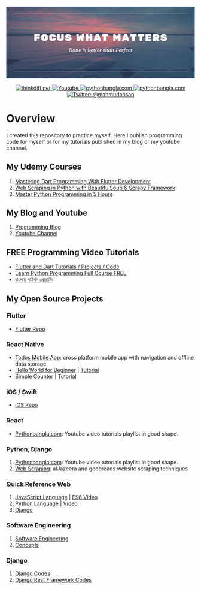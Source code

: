 <p align="center">
    <img src="cover.png" alt="Computer Programming" />
</p>
<p align="center">
    <a href="http://thinkdiff.net/">
        <img src="https://img.shields.io/badge/blog-thinkdiff.net-brightgreen.svg" alt="thinkdiff.net" />
    </a>
    <a href="https://www.youtube.com/channel/UCtHlgyUw0wLE5Ous9swfFlg">
        <img src="https://img.shields.io/badge/my-youtube channel-red.svg" alt="Youtube" />
    </a>
    <a href="https://pythonbangla.com">
        <img src="https://img.shields.io/badge/python-bangla.com-orange.svg" alt="pythonbangla.com" />
    </a>
    <a href="https://thinkdiff.net/about/">
        <img src="https://img.shields.io/badge/about-me-yellow.svg" alt="pythonbangla.com" />
    </a>
    <a href="https://twitter.com/mahmudahsan">
        <img src="https://img.shields.io/badge/contact%40-mahmudahsan-blue.svg" alt="Twitter: @mahmudahsan" />
    </a>
</p>

# Overview

I created this repository to practice myself. Here I publish programming code for myself or for my tutorials published in my blog or my youtube channel.

## My Udemy Courses 
1. [Mastering Dart Programming With Flutter Development](https://www.udemy.com/dart-flutter-course/?couponCode=ITHINKDIFF)
2. [Web Scraping in Python with BeautifulSoup & Scrapy Framework](https://www.udemy.com/web-scraping-in-python/?couponCode=ITHINKDIFF.NET)
3. [Master Python Programming in 5 Hours](https://www.udemy.com/python-beginner-to-advanced-with-web-scraping-projects/?couponCode=ITHINKDIFF.NET)

## My Blog and Youtube

1. [Programming Blog](https://thinkdiff.net)
2. [Youtube Channel](https://www.youtube.com/channel/UCtHlgyUw0wLE5Ous9swfFlg)

## FREE Programming Video Tutorials

- [Flutter and Dart Tutorials / Projects / Code](https://github.com/mahmudahsan/flutter)
- [Learn Python Programming Full Course FREE](https://youtu.be/llbgjR_tL2k)
- [বাংলায় পাইথন প্রোগ্রামিং](https://pythonbangla.com)

## My Open Source Projects

### Flutter
- [Flutter Repo](https://github.com/mahmudahsan/flutter)

### React Native
- [Todos Mobile App](https://github.com/mahmudahsan/todos-react-reactnative): cross platform mobile app with navigation and offline data storage
- [Hello World for Beginner](/react-native/t1_helloworld) | [Tutorial](https://www.youtube.com/watch?v=kFEs5WB7NB0)
- [Simple Counter](/react-native/simple_counter) | [Tutorial](https://youtu.be/6Jb7Xs64nwM)

### iOS / Swift
- [iOS Repo](https://github.com/mahmudahsan/iOS)

### React
- [Pythonbangla.com](https://github.com/mahmudahsan/python-bangla-react): Youtube video tutorials playlist in good shape.

### Python, Django
1. [Pythonbangla.com](https://github.com/mahmudahsan/pythonbangla.com): Youtube video tutorials playlist in good shape.
2. [Web Scraping](https://github.com/mahmudahsan/webscraping): alJazeera and goodreads website scraping techniques

### Quick Reference Web
1. [JavaScript Language](javascript/) | [ES6 Video](https://www.youtube.com/watch?v=7LnGAsErYYU)
2. [Python Language](python-language/) | [Video](https://www.youtube.com/watch?v=llbgjR_tL2k)
3. [Django](django/)

### Software Engineering
1. [Software Engineering](https://github.com/mahmudahsan/software-engineer) 
2. [Concepts](concepts/)

### Django

1. [Django Codes](django-framework/)
2. [Django Rest Framework Codes](django-rest-framework/)
